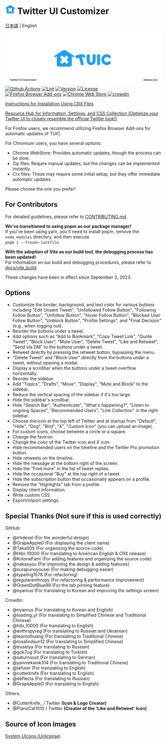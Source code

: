 # <img width="32" height="32" src="./public/icon/newIcon_TUIC_C_Blue.svg" /> Twitter UI Customizer

[日本語](./README.md) | English

![Header Image](./public/icon/header.png)
[![Github Actions](https://github.com/kaonasi-biwa/Twitter-UI-Customizer/workflows/Build/badge.svg)](https://github.com/kaonasi-biwa/Twitter-UI-Customizer/actions/workflows/packaging.yml)
[![Lint](https://github.com/kaonasi-biwa/Twitter-UI-Customizer/actions/workflows/lint.yml/badge.svg)](https://github.com/kaonasi-biwa/Twitter-UI-Customizer/actions/workflows/lint.yml)
[![Version](https://img.shields.io/github/v/release/kaonasi-biwa/Twitter-UI-Customizer?label=Version)](https://github.com/kaonasi-biwa/Twitter-UI-Customizer/releases/latest)
[![License](https://img.shields.io/github/license/kaonasi-biwa/Twitter-UI-Customizer?label=License&color=blue)](https://github.com/kaonasi-biwa/Twitter-UI-Customizer/blob/main/LICENSE)  
<a href="https://addons.mozilla.org/firefox/addon/twitter-ui-customizer/"><img alt="Firefox Browser Add-ons" width="172" height="60" src="https://blog.mozilla.org/addons/files/2015/11/get-the-addon.png" /></a>
<a href="https://chrome.google.com/webstore/detail/twitter-ui-customizer/hpmhdmlhnppmmipefebkhkbpdcjiidmh"><img alt="Chrome Web Store" width="191.8" height="58" src="https://storage.googleapis.com/web-dev-uploads/image/WlD8wC6g8khYWPJUsQceQkhXSlv1/HRs9MPufa1J1h5glNhut.png" /></a>
<a href="https://crowdin.com/project/twiter-ui-customizer"><img alt="crowdin" width="175" height="50" src="https://badges.crowdin.net/badge/light/crowdin-on-dark@2x.png" /></a>

[Instructions for Installation Using CRX Files](https://gist.github.com/Hibi-10000/54d283e5e5deabc3c491ce16556b4390)

[Resource Hub for Information, Settings, and CSS Collection (Optimize your Twitter UI to closely resemble the official Twitter look!)](https://github.com/kaonasi-biwa/TUIC-Information-Prefs-and-CSSs/blob/main/README.md)

For Firefox users, we recommend utilizing Firefox Browser Add-ons for automatic updates of TUIC.

For Chromium users, you have several options:

- Chrome WebStore: Provides automatic updates, though the process can be slow.
- Zip files: Require manual updates, but the changes can be implemented instantly.
- Crx files: These may require some initial setup, but they offer immediate automatic updates.

Please choose the one you prefer!

## For Contributors

For detailed guidelines, please refer to [CONTRIBUTING.md](./CONTRIBUTING.md).

**We've transitioned to using pnpm as our package manager!**  
If you've been using yarn, you'll need to install pnpm, remove the `node_modules` directory, and then execute  
`pnpm i --frozen-lockfile`.

**With the adoption of Vite as our build tool, the debugging process has been updated!**  
For information on our build and debugging procedures, please refer to [docs/vite_build](./docs/vite_build.md).

These changes have been in effect since September 2, 2023.

## Options

- Customize the border, background, and text color for various buttons including "Edit Unsent Tweet", "Unfollowed Follow Button", "Following Follow Button", "Unfollow Button", "Hover Follow Button", "Blocked User Follow Button", "Unblock Button", "Profile Settings", and "Final Decision" (e.g., when logging out).
- Reorder the buttons under a tweet.
- Add options such as "Add to Bookmark", "Copy Tweet Link", "Quote Tweet", "Block User", "Mute User", "Delete Tweet", "Like and Retweet", "Send via DM" to the buttons under a tweet.
- Retweet directly by pressing the retweet button, bypassing the menu.
- "Delete Tweet" and "Block User" directly from the buttons under a tweet, without opening a modal.
- Display a scrollbar when the buttons under a tweet overflow horizontally.
- Reorder the sidebar.
- Add "Topics", "Drafts", "Move", "Display", "Mute and Block" to the sidebar.
- Reduce the vertical spacing of the sidebar if it's too large.
- Hide the sidebar's scrollbar.
- Hide "Search Bar", "Authenticate", "What's happening?", "Listen to ongoing Spaces", "Recommended Users", "Link Collection" in the right sidebar.
- Choose the icon at the top left of Twitter and at startup from "Default", "Hide", "Dog", "Bird", "X", "Custom Icon" (you can upload an image).
- For custom icons, choose between a circle or a square.
- Change the favicon.
- Change the color of the Twitter icon and X icon.
- Hide recommended users on the timeline and the Twitter Pro promotion button.
- Hide retweets on the timeline.
- Hide the message at the bottom right of the screen.
- Hide the "Find more" in the list of tweet replies.
- Hide the occasional "Buy" at the top right of a tweet.
- Hide the subscription button that occasionally appears on a profile.
- Remove the "Highlights" tab from a profile.
- Display client information.
- Write custom CSS.
- Export/import settings.

## Special Thanks (Not sure if this is used correctly)

GitHub:

- @irhdevel (For the wonderful design)
- @GrapeApple0 (For displaying the client name)
- @Taka005 (For organizing the source code)
- @Hibi-10000 (For translating to American English & CRX release)
- @KotoneFami (For adding features and organizing the source code)
- @nakasyou (For improving the design & adding features)
- @surapunoyousei (For making debugging easier)
- @typeling1578 (For refactoring)
- @regularenthropy (For refactoring & performance improvement)
- @GreenDotBlue99 (For the tab pinning feature)
- @nyanrus (For translating to Korean and improving the settings screen)

Crowdin:

- @nyanrus (For translating to Korean and English)
- @loading_yt (For translating to Simplified Chinese and Traditional Chinese)
- @hibi_10000 (For translating to English)
- @enthropyreg (For translating to Russian and Ukrainian)
- @teamolhuang (For translating to Traditional Chinese)
- @rosalindsun12 (For translating to Simplified Chinese)
- @truselya (For translating to Russian)
- @gok7ug (For translating to Turkish)
- @saturnsoot (For translating to German)
- @yanniekwok314 (For translating to Traditional Chinese)
- @lafixier (For translating to English)
- @cutterknife (For translating to English)
- @deflecta (For translating to Russian)
- @GrapeApple0 (For translating to English)

Others:

- @CutterKnife_ / Twitter **(Icon & Logo Creator)**
- @PianoCat1010 / Twitter **(Creator of the 'Like and Retweet' Icon)**

## Source of Icon Images

[System UIcons (Unlicense)](https://www.systemuicons.com/)
